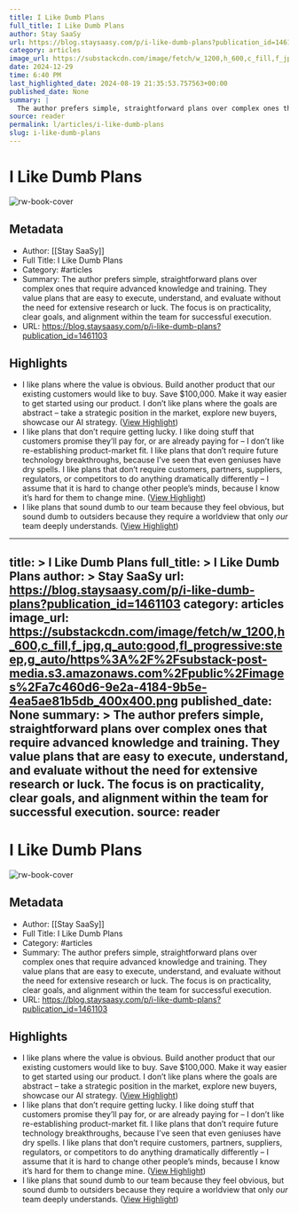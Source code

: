 ```yaml
---
title: I Like Dumb Plans
full_title: I Like Dumb Plans
author: Stay SaaSy
url: https://blog.staysaasy.com/p/i-like-dumb-plans?publication_id=1461103
category: articles
image_url: https://substackcdn.com/image/fetch/w_1200,h_600,c_fill,f_jpg,q_auto:good,fl_progressive:steep,g_auto/https%3A%2F%2Fsubstack-post-media.s3.amazonaws.com%2Fpublic%2Fimages%2Fa7c460d6-9e2a-4184-9b5e-4ea5ae81b5db_400x400.png
date: 2024-12-29
time: 6:40 PM
last_highlighted_date: 2024-08-19 21:35:53.757563+00:00
published_date: None
summary: |
  The author prefers simple, straightforward plans over complex ones that require advanced knowledge and training. They value plans that are easy to execute, understand, and evaluate without the need for extensive research or luck. The focus is on practicality, clear goals, and alignment within the team for successful execution.
source: reader
permalink: l/articles/i-like-dumb-plans
slug: i-like-dumb-plans
---
```

# I Like Dumb Plans

![rw-book-cover](https://substackcdn.com/image/fetch/w_1200,h_600,c_fill,f_jpg,q_auto:good,fl_progressive:steep,g_auto/https%3A%2F%2Fsubstack-post-media.s3.amazonaws.com%2Fpublic%2Fimages%2Fa7c460d6-9e2a-4184-9b5e-4ea5ae81b5db_400x400.png)

## Metadata
- Author: [[Stay SaaSy]]
- Full Title: I Like Dumb Plans
- Category: #articles
- Summary: The author prefers simple, straightforward plans over complex ones that require advanced knowledge and training. They value plans that are easy to execute, understand, and evaluate without the need for extensive research or luck. The focus is on practicality, clear goals, and alignment within the team for successful execution.
- URL: https://blog.staysaasy.com/p/i-like-dumb-plans?publication_id=1461103

## Highlights
- I like plans where the value is obvious. Build another product that our existing customers would like to buy. Save $100,000. Make it way easier to get started using our product. I don’t like plans where the goals are abstract – take a strategic position in the market, explore new buyers, showcase our AI strategy. ([View Highlight](https://read.readwise.io/read/01j5p91f3wwbepcwc1v74j2m5g))
- I like plans that don’t require getting lucky. I like doing stuff that customers promise they’ll pay for, or are already paying for – I don’t like re-establishing product-market fit. I like plans that don’t require future technology breakthroughs, because I’ve seen that even geniuses have dry spells. I like plans that don’t require customers, partners, suppliers, regulators, or competitors to do anything dramatically differently – I assume that it is hard to change other people’s minds, because I know it’s hard for them to change mine. ([View Highlight](https://read.readwise.io/read/01j5p92byg83w07h78ytvfjr77))
- I like plans that sound dumb to our team because they feel obvious, but sound dumb to outsiders because they require a worldview that only *our* team deeply understands. ([View Highlight](https://read.readwise.io/read/01j5p92pkhbp48kymm62h1h5q6))


---
title: >
  I Like Dumb Plans
full_title: >
  I Like Dumb Plans
author: >
  Stay SaaSy
url: https://blog.staysaasy.com/p/i-like-dumb-plans?publication_id=1461103
category: articles
image_url: https://substackcdn.com/image/fetch/w_1200,h_600,c_fill,f_jpg,q_auto:good,fl_progressive:steep,g_auto/https%3A%2F%2Fsubstack-post-media.s3.amazonaws.com%2Fpublic%2Fimages%2Fa7c460d6-9e2a-4184-9b5e-4ea5ae81b5db_400x400.png
published_date: None
summary: >
  The author prefers simple, straightforward plans over complex ones that require advanced knowledge and training. They value plans that are easy to execute, understand, and evaluate without the need for extensive research or luck. The focus is on practicality, clear goals, and alignment within the team for successful execution.
source: reader
---
# I Like Dumb Plans

![rw-book-cover](https://substackcdn.com/image/fetch/w_1200,h_600,c_fill,f_jpg,q_auto:good,fl_progressive:steep,g_auto/https%3A%2F%2Fsubstack-post-media.s3.amazonaws.com%2Fpublic%2Fimages%2Fa7c460d6-9e2a-4184-9b5e-4ea5ae81b5db_400x400.png)

## Metadata
- Author: [[Stay SaaSy]]
- Full Title: I Like Dumb Plans
- Category: #articles
- Summary: The author prefers simple, straightforward plans over complex ones that require advanced knowledge and training. They value plans that are easy to execute, understand, and evaluate without the need for extensive research or luck. The focus is on practicality, clear goals, and alignment within the team for successful execution.
- URL: https://blog.staysaasy.com/p/i-like-dumb-plans?publication_id=1461103

## Highlights
- I like plans where the value is obvious. Build another product that our existing customers would like to buy. Save $100,000. Make it way easier to get started using our product. I don’t like plans where the goals are abstract – take a strategic position in the market, explore new buyers, showcase our AI strategy. ([View Highlight](https://read.readwise.io/read/01j5p91f3wwbepcwc1v74j2m5g))
- I like plans that don’t require getting lucky. I like doing stuff that customers promise they’ll pay for, or are already paying for – I don’t like re-establishing product-market fit. I like plans that don’t require future technology breakthroughs, because I’ve seen that even geniuses have dry spells. I like plans that don’t require customers, partners, suppliers, regulators, or competitors to do anything dramatically differently – I assume that it is hard to change other people’s minds, because I know it’s hard for them to change mine. ([View Highlight](https://read.readwise.io/read/01j5p92byg83w07h78ytvfjr77))
- I like plans that sound dumb to our team because they feel obvious, but sound dumb to outsiders because they require a worldview that only *our* team deeply understands. ([View Highlight](https://read.readwise.io/read/01j5p92pkhbp48kymm62h1h5q6))


